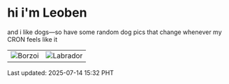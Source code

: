 # hi i'm Leoben

and i like dogs—so have some random dog pics that change whenever my CRON feels like it

|  |  |
|--------|----------|
| ![Borzoi](https://random-dog-vercel.vercel.app/api/random-borzoi?v=1752478358) | ![Labrador](https://random-dog-vercel.vercel.app/api/random-labrador?v=1752478358) |

Last updated: 2025-07-14 15:32 PHT
